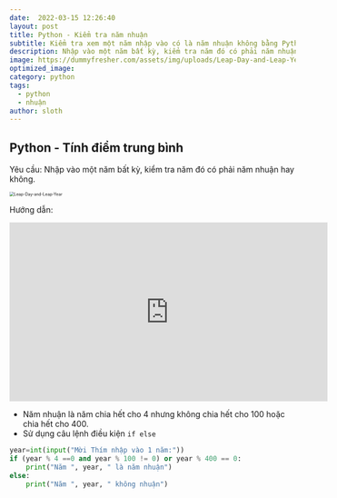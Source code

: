 ```yaml
---
date:  2022-03-15 12:26:40
layout: post
title: Python - Kiểm tra năm nhuận
subtitle: Kiểm tra xem một năm nhập vào có là năm nhuận không bằng Python
description: Nhập vào một năm bất kỳ, kiểm tra năm đó có phải năm nhuận hay không. Biết rằng Năm nhuận là năm chia hết cho 4 nhưng không chia hết cho 100 hoặc chia hết cho 400.
image: https://dummyfresher.com/assets/img/uploads/Leap-Day-and-Leap-Year.jpg
optimized_image: 
category: python
tags:
  - python
  - nhuận
author: sloth
---
```


## Python - Tính điểm trung bình

Yêu cầu: Nhập vào một năm bất kỳ, kiểm tra năm đó có phải năm nhuận hay không. 

<img src="https://dummyfresher.com/assets/img/uploads/Leap-Day-and-Leap-Year.jpg" alt="Leap-Day-and-Leap-Year" style="zoom:50%;" />

Hướng dẫn: 

<iframe width="560" height="315" src="https://www.youtube.com/embed/i-8Q3LksZjg" title="YouTube video player" frameborder="0" allow="accelerometer; autoplay; clipboard-write; encrypted-media; gyroscope; picture-in-picture" allowfullscreen></iframe>

- Năm nhuận là năm chia hết cho 4 nhưng không chia hết cho 100 hoặc chia hết cho 400.
- Sử dụng câu lệnh điều kiện `if else`

```python
year=int(input("Mời Thím nhập vào 1 năm:"))
if (year % 4 ==0 and year % 100 != 0) or year % 400 == 0:
    print("Năm ", year, " là năm nhuận")
else:
    print("Năm ", year, " không nhuận")
```

